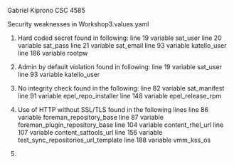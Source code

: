 Gabriel Kiprono
CSC 4585


Security weaknesses in Workshop3.values.yaml

1. Hard coded secret
    found in following:
    line 19 variable sat_user
    line 20 variable sat_pass
    line 21 variable sat_email
    line 93 variable katello_user
    line 186 variable rootpw

2. Admin by default violation
    found in following:
    line 19 variable sat_user
    line 93 variable katello_user

3. No integrity check
    found in the following:
    line 82 variable sat_manifest
    line 91 variable epel_repo_installer
    line 148 variable epel_release_rpm

4. Use of HTTP without SSL/TLS
    found in the following lines
    line 86 variable foreman_repository_base
    line 87 variable foreman_plugin_repository_base
    line 104 variable content_rhel_url
    line 107 variable content_sattools_url
    line 156 variable test_sync_repositories_url_template
    line 188 variable vmm_kss_os

5. 